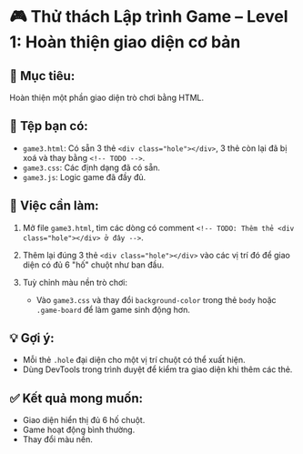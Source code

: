 
# 🎮 Thử thách Lập trình Game – Level 1: Hoàn thiện giao diện cơ bản

## 🧠 Mục tiêu:
Hoàn thiện một phần giao diện trò chơi bằng HTML.

## 📂 Tệp bạn có:
- `game3.html`: Có sẵn 3 thẻ `<div class="hole"></div>`, 3 thẻ còn lại đã bị xoá và thay bằng `<!-- TODO -->`.
- `game3.css`: Các định dạng đã có sẵn.
- `game3.js`: Logic game đã đầy đủ.

## 🔧 Việc cần làm:
1. Mở file `game3.html`, tìm các dòng có comment `<!-- TODO: Thêm thẻ <div class="hole"></div> ở đây -->`.
2. Thêm lại đúng 3 thẻ `<div class="hole"></div>` vào các vị trí đó để giao diện có đủ 6 "hố" chuột như ban đầu.

3. Tuỳ chỉnh màu nền trò chơi:
   - Vào `game3.css` và thay đổi `background-color` trong thẻ `body` hoặc `.game-board` để làm game sinh động hơn.

## 💡 Gợi ý:
- Mỗi thẻ `.hole` đại diện cho một vị trí chuột có thể xuất hiện.
- Dùng DevTools trong trình duyệt để kiểm tra giao diện khi thêm các thẻ.

## ✅ Kết quả mong muốn:
- Giao diện hiển thị đủ 6 hố chuột.
- Game hoạt động bình thường.
- Thay đổi màu nền.
